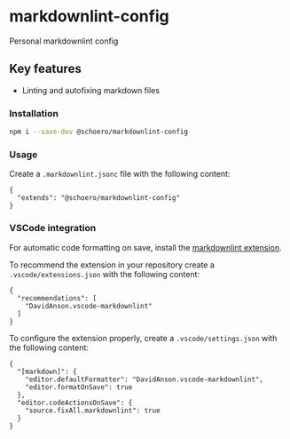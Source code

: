 # markdownlint-config

Personal markdownlint config

## Key features

* Linting and autofixing markdown files

### Installation

```sh
npm i --save-dev @schoero/markdownlint-config
```

### Usage

Create a `.markdownlint.jsonc` file with the following content:

```jsonc
{
  "extends": "@schoero/markdownlint-config"
}
```

### VSCode integration

For automatic code formatting on save, install the [markdownlint extension](https://marketplace.visualstudio.com/items?itemName=DavidAnson.vscode-markdownlint).

To recommend the extension in your repository create a `.vscode/extensions.json` with the following content:

```jsonc
{
  "recommendations": [
    "DavidAnson.vscode-markdownlint"
  ]
}
```

To configure the extension properly, create a `.vscode/settings.json` with the following content:

```jsonc
{
  "[markdown]": {
    "editor.defaultFormatter": "DavidAnson.vscode-markdownlint",
    "editor.formatOnSave": true
  },
  "editor.codeActionsOnSave": {
    "source.fixAll.markdownlint": true
  }
}
```
